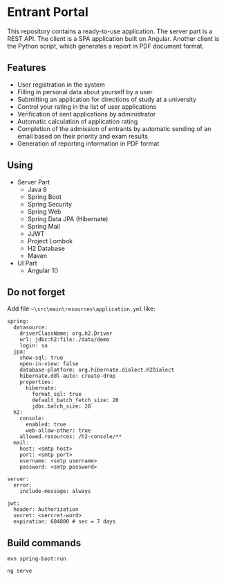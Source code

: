 # Entrant Portal
This repository contains a ready-to-use application. 
The server part is a REST API. The client is a SPA application built on Angular. 
Another client is the Python script, which generates a report in PDF document format.

## Features
- User registration in the system
- Filling in personal data about yourself by a user
- Submitting an application for directions of study at a university
- Control your rating in the list of user applications
- Verification of sent applications by administrator
- Automatic calculation of application rating
- Completion of the admission of entrants by automatic sending of an email based on their priority and exam results
- Generation of reporting information in PDF format

## Using
- Server Part
  - Java 8
  - Spring Boot
  - Spring Security
  - Spring Web
  - Spring Data JPA (Hibernate)
  - Spring Mail
  - JJWT
  - Project Lombok
  - H2 Database
  - Maven
- UI Part
  - Angular 10
  
## Do not forget
Add file `~\src\main\resources\application.yml` like:

```YML
spring:
  datasource:
    driverClassName: org.h2.Driver
    url: jdbc:h2:file:./data/demo
    login: sa
  jpa:
    show-sql: true
    open-in-view: false
    database-platform: org.hibernate.dialect.H2Dialect
    hibernate.ddl-auto: create-drop
    properties:
      hibernate:
        format_sql: true
        default_batch_fetch_size: 20
        jdbc.batch_size: 20
  h2:
    console:
      enabled: true
      web-allow-other: true
    allowed.resources: /h2-console/**
  mail:
    host: <smtp host>
    port: <smtp port>
    username: <smtp username>
    password: <smtp password>

server:
  error:
    include-message: always

jwt:
  header: Authorization
  secret: <sercret-word>
  expiration: 604800 # sec = 7 days

```

## Build commands
`mvn spring-boot:run`

`ng serve`
